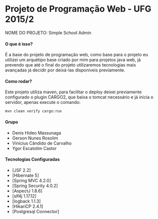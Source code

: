 Projeto de Programação Web - UFG 2015/2
========

NOME DO PROJETO: Simple School Admin


#### O que é isso?

É a base do projeto de programação web, como base para o projeto eu utilizei um arquétipo base criado por mim
para projetos java web, já prevendo que até o final do projeto utilizaremos tecnologias mais avançadas já decidir por deixá-las
disponíveis previamente.

#### Como rodar?

Este projeto utiliza maven, para facilitar o deploy deixei previamente configurado o plugin CARGO2, que baixa o tomcat necessário e já
inicia o servidor, apenas execute o comando:

    mvn clean verify cargo:run


#### Grupo
* Denis Hideo Massunaga
* Gerson Nunes Rosolim
* Vinícius Cândido de Carvalho
* Ygor Escatolim Castor

#### Tecnologias Configuradas

* [JSF 2.2]
* [Hibernate 5]
* [Spring MVC 4.2.0]
* [Spring Security 4.0.2]
* [AspectJ 1.8.6]
* [slf4j 1.17.12]
* [logback 1.1.3]
* [HikariCP 2.4.1]
* [Postgresql Connector]
